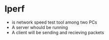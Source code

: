 # Iperf 
- is network speed test tool among two PCs
- A server whould be running 
- A client will be sending and recieving packets
